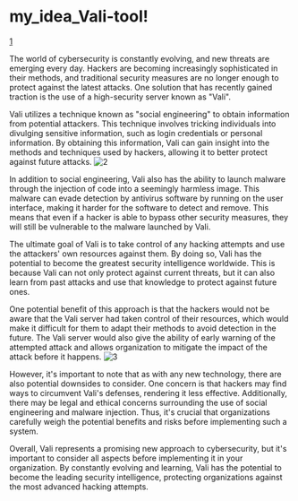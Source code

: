 # my_idea_Vali-tool!
[1](https://user-images.githubusercontent.com/62492737/211729703-0c34b8c4-80cf-4564-a663-2c60dad169bd.png)


The world of cybersecurity is constantly evolving, and new threats are emerging every day. Hackers are becoming increasingly sophisticated in their methods, and traditional security measures are no longer enough to protect against the latest attacks. One solution that has recently gained traction is the use of a high-security server known as "Vali".

Vali utilizes a technique known as "social engineering" to obtain information from potential attackers. This technique involves tricking individuals into divulging sensitive information, such as login credentials or personal information. By obtaining this information, Vali can gain insight into the methods and techniques used by hackers, allowing it to better protect against future attacks.
![2](https://user-images.githubusercontent.com/62492737/211729767-de1f3da9-4c97-405d-b6cd-5982b2748aa6.png)


In addition to social engineering, Vali also has the ability to launch malware through the injection of code into a seemingly harmless image. This malware can evade detection by antivirus software by running on the user interface, making it harder for the software to detect and remove. This means that even if a hacker is able to bypass other security measures, they will still be vulnerable to the malware launched by Vali.

The ultimate goal of Vali is to take control of any hacking attempts and use the attackers' own resources against them. By doing so, Vali has the potential to become the greatest security intelligence worldwide. This is because Vali can not only protect against current threats, but it can also learn from past attacks and use that knowledge to protect against future ones.

One potential benefit of this approach is that the hackers would not be aware that the Vali server had taken control of their resources, which would make it difficult for them to adapt their methods to avoid detection in the future. The Vali server would also give the ability of early warning of the attempted attack and allows organization to mitigate the impact of the attack before it happens.
![3](https://user-images.githubusercontent.com/62492737/211729842-c92033e0-4a29-4120-89a1-c2673cd9eebc.png)


However, it's important to note that as with any new technology, there are also potential downsides to consider. One concern is that hackers may find ways to circumvent Vali's defenses, rendering it less effective. Additionally, there may be legal and ethical concerns surrounding the use of social engineering and malware injection. Thus, it's crucial that organizations carefully weigh the potential benefits and risks before implementing such a system.

Overall, Vali represents a promising new approach to cybersecurity, but it's important to consider all aspects before implementing it in your organization. By constantly evolving and learning, Vali has the potential to become the leading security intelligence, protecting organizations against the most advanced hacking attempts.
